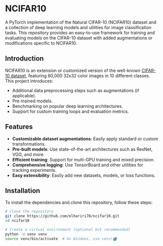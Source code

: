 # NCIFAR10

A PyTorch implementation of the Natural CIFAR-10 (NCIFAR10) dataset and a collection of deep learning models and utilities for image classification tasks. This repository provides an easy-to-use framework for training and evaluating models on the CIFAR-10 dataset with added augmentations or modifications specific to NCIFAR10.

## Introduction

NCIFAR10 is an extension or customized version of the well-known [CIFAR-10 dataset](https://www.cs.toronto.edu/~kriz/cifar.html), featuring 60,000 32x32 color images in 10 different classes. This project introduces:

- Additional data preprocessing steps such as augmentations (if applicable).
- Pre-trained models.
- Benchmarking on popular deep learning architectures.
- Support for custom training loops and evaluation metrics.

## Features

- **Customizable dataset augmentations**: Easily apply standard or custom transformations.
- **Pre-built models**: Use state-of-the-art architectures such as ResNet, VGG, and more.
- **Efficient training**: Support for multi-GPU training and mixed precision.
- **Comprehensive logging**: Use TensorBoard and other utilities for tracking experiments.
- **Easy extensibility**: Easily add new datasets, models, or loss functions.
  
## Installation

To install the dependencies and clone this repository, follow these steps:

```bash
# Clone the repository
git clone https://github.com/elhariri78/ncifar10.git
cd ncifar10

# Create a virtual environment (optional but recommended)
python -m venv venv
source venv/bin/activate  # On Windows, use venv\​⬤

